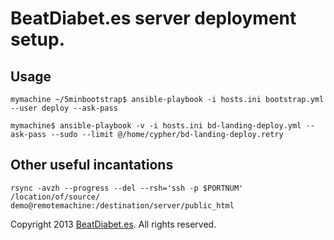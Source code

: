 BeatDiabet.es server deployment setup.
======================================

Usage
-----

`mymachine ~/5minbootstrap$ ansible-playbook -i hosts.ini bootstrap.yml --user deploy --ask-pass`

`mymachine$ ansible-playbook -v -i hosts.ini bd-landing-deploy.yml --ask-pass --sudo --limit @/home/cypher/bd-landing-deploy.retry`


Other useful incantations
-------------------------

`rsync -avzh --progress --del --rsh='ssh -p $PORTNUM' /location/of/source/ demo@remotemachine:/destination/server/public_html`



Copyright 2013 [BeatDiabet.es](http://beatdiabet.es/). All rights reserved.
